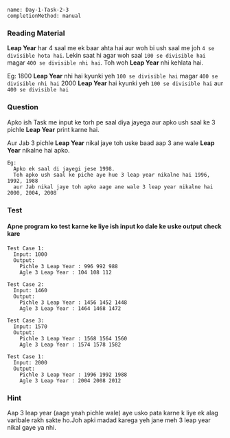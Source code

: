 ```ngMeta
name: Day-1-Task-2-3
completionMethod: manual
```

### Reading Material
**Leap Year** har 4 saal me ek baar ahta hai aur woh bi ush saal me joh `4 se divisible hota hai`. Lekin saat hi agar woh saal `100 se divisible hai` magar `400 se divisible nhi hai`.
Toh woh **Leap Year** nhi kehlata hai.

Eg:
  1800 **Leap Year** nhi hai kyunki yeh `100 se divisible hai` magar `400 se divisible nhi hai`
  2000 **Leap Year** hai kyunki yeh `100 se divisible hai` aur `400 se divisible hai`

### Question
Apko ish Task me input ke torh pe saal diya jayega aur apko ush saal ke 3 pichle **Leap Year** print karne hai.

Aur Jab 3 pichle **Leap Year** nikal jaye toh uske baad aap 3 ane wale **Leap Year** nikalne hai apko.


```
Eg:
  Apko ek saal di jayegi jese 1998.
  Toh apko ush saal ke piche aye hue 3 leap year nikalne hai 1996, 1992, 1988
  aur Jab nikal jaye toh apko aage ane wale 3 leap year nikalne hai 2000, 2004, 2008
```

### Test
#### Apne program ko test karne ke liye ish input ko dale ke uske output check kare

```
Test Case 1:
  Input: 1000
  Output:
    Pichle 3 Leap Year : 996 992 988
    Agle 3 Leap Year : 104 108 112
```

```
Test Case 2:
  Input: 1460
  Output:
    Pichle 3 Leap Year : 1456 1452 1448
    Agle 3 Leap Year : 1464 1468 1472
```

```
Test Case 3:
  Input: 1570
  Output:
    Pichle 3 Leap Year : 1568 1564 1560
    Agle 3 Leap Year : 1574 1578 1582
```

```
Test Case 1:
  Input: 2000
  Output:
    Pichle 3 Leap Year : 1996 1992 1988
    Agle 3 Leap Year : 2004 2008 2012
```

### Hint  
Aap 3 leap year (aage yeah pichle wale) aye usko pata karne k liye ek alag varibale rakh sakte ho.Joh apki madad karega yeh jane meh 3 leap year nikal gaye ya nhi.
